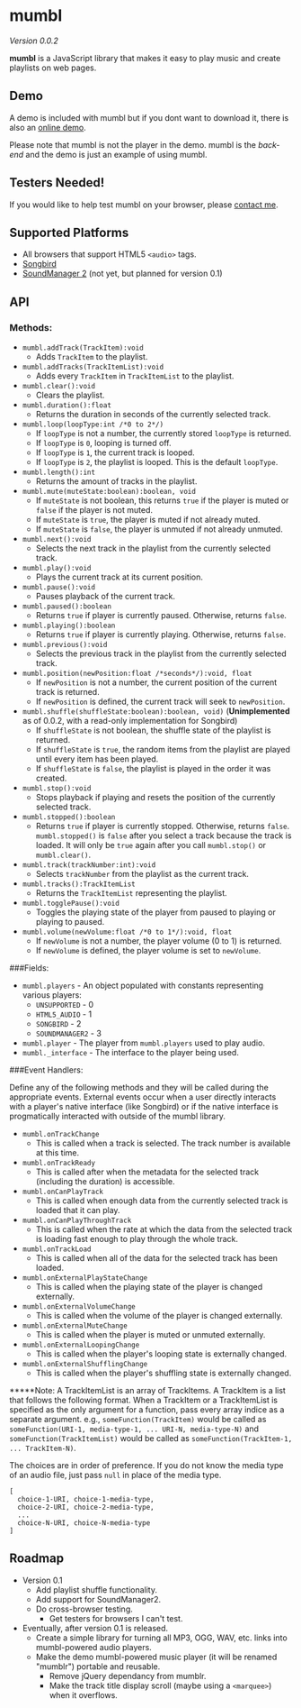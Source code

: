 mumbl
=====

*Version 0.0.2*

**mumbl** is a JavaScript library that makes it easy to play music and create playlists on web pages.

Demo
----

A demo is included with mumbl but if you dont want to download it, there is also an [online demo][demo].

Please note that mumbl is not the player in the demo. mumbl is the *back-end* and the demo is just an example of using mumbl.

Testers Needed!
---------------

If you would like to help test mumbl on your browser, please [contact me][contact].

Supported Platforms
-------------------

 * All browsers that support HTML5 `<audio>` tags.
 * [Songbird][sb]
 * [SoundManager 2][sm2] (not yet, but planned for version 0.1)

API
---

### Methods:

 * `mumbl.addTrack(TrackItem):void`
   * Adds `TrackItem` to the playlist.
 * `mumbl.addTracks(TrackItemList):void`
   * Adds every `TrackItem` in `TrackItemList` to the playlist.
 * `mumbl.clear():void`
   * Clears the playlist.
 * `mumbl.duration():float`
   * Returns the duration in seconds of the currently selected track.
 * `mumbl.loop(loopType:int /*0 to 2*/)`
   * If `loopType` is not a number, the currently stored `loopType` is returned.
   * If `loopType` is `0`, looping is turned off.
   * If `loopType` is `1`, the current track is looped.
   * If `loopType` is `2`, the playlist is looped. This is the default `loopType`.
 * `mumbl.length():int`
   * Returns the amount of tracks in the playlist.
 * `mumbl.mute(muteState:boolean):boolean, void`
   * If `muteState` is not boolean, this returns `true` if the player is muted or `false` if the player is not muted.
   * If `muteState` is `true`, the player is muted if not already muted.
   * If `muteState` is `false`, the player is unmuted if not already unmuted.
 * `mumbl.next():void`
   * Selects the next track in the playlist from the currently selected track.
 * `mumbl.play():void`
   * Plays the current track at its current position.
 * `mumbl.pause():void`
   * Pauses playback of the current track.
 * `mumbl.paused():boolean`
   * Returns `true` if player is currently paused. Otherwise, returns `false`.
 * `mumbl.playing():boolean`
   * Returns `true` if player is currently playing. Otherwise, returns `false`.
 * `mumbl.previous():void`
   * Selects the previous track in the playlist from the currently selected track.
 * `mumbl.position(newPosition:float /*seconds*/):void, float`
   * If `newPosition` is not a number, the current position of the current track is returned.
   * If `newPosition` is defined, the current track will seek to `newPosition`.
 * `mumbl.shuffle(shuffleState:boolean):boolean, void)` (**Unimplemented** as of 0.0.2, with a read-only implementation for Songbird)
   * If `shuffleState` is not boolean, the shuffle state of the playlist is returned.
   * If `shuffleState` is `true`, the random items from the playlist are played until every item has been played.
   * If `shuffleState` is `false`, the playlist is played in the order it was created.
 * `mumbl.stop():void`
   * Stops playback if playing and resets the position of the currently selected track.
 * `mumbl.stopped():boolean`
   * Returns `true` if player is currently stopped. Otherwise, returns `false`. `mumbl.stopped()` is `false` after you select a track because the track is loaded. It will only be `true` again after you call `mumbl.stop()` or `mumbl.clear()`.
 * `mumbl.track(trackNumber:int):void`
   * Selects `trackNumber` from the playlist as the current track.
 * `mumbl.tracks():TrackItemList`
   * Returns the `TrackItemList` representing the playlist.
 * `mumbl.togglePause():void`
   * Toggles the playing state of the player from paused to playing or playing to paused.
 * `mumbl.volume(newVolume:float /*0 to 1*/):void, float`
   * If `newVolume` is not a number, the player volume (0 to 1) is returned.
   * If `newVolume` is defined, the player volume is set to `newVolume`.

###Fields:

 * `mumbl.players` - An object populated with constants representing various players:
   * `UNSUPPORTED` - 0
   * `HTML5_AUDIO` - 1
   * `SONGBIRD` - 2
   * `SOUNDMANAGER2` - 3
 * `mumbl.player` - The player from `mumbl.players` used to play audio.
 * `mumbl._interface` - The interface to the player being used.

###Event Handlers:

Define any of the following methods and they will be called during the appropriate events. External events occur when a user directly interacts with a player's native interface (like Songbird) or if the native interface is progmatically interacted with outside of the mumbl library.

 * `mumbl.onTrackChange`
   * This is called when a track is selected. The track number is available at this time.
 * `mumbl.onTrackReady`
   * This is called after when the metadata for the selected track (including the duration) is accessible.
 * `mumbl.onCanPlayTrack`
   * This is called when enough data from the currently selected track is loaded that it can play.
 * `mumbl.onCanPlayThroughTrack`
   * This is called when the rate at which the data from the selected track is loading fast enough to play through the whole track.
 * `mumbl.onTrackLoad`
   * This is called when all of the data for the selected track has been loaded.
 * `mumbl.onExternalPlayStateChange`
   * This is called when the playing state of the player is changed externally.
 * `mumbl.onExternalVolumeChange`
   * This is called when the volume of the player is changed externally.
 * `mumbl.onExternalMuteChange`
   * This is called when the player is muted or unmuted externally.
 * `mumbl.onExternalLoopingChange`
   * This is called when the player's looping state is externally changed.
 * `mumbl.onExternalShufflingChange`
   * This is called when the player's shuffling state is externally changed.


**\***Note: A TrackItemList is an array of TrackItems. A TrackItem is a list that follows the following format. When a TrackItem or a TrackItemList is specified as the only argument for a function, pass every array indice as a separate argument. e.g., `someFunction(TrackItem)` would be called as `someFunction(URI-1, media-type-1, ... URI-N, media-type-N)` and `someFunction(TrackItemList)` would be called as `someFunction(TrackItem-1, ... TrackItem-N)`.


The choices are in order of preference. If you do not know the media type of an audio file, just pass `null` in place of the media type.

    [
      choice-1-URI, choice-1-media-type,
      choice-2-URI, choice-2-media-type,
      ...
      choice-N-URI, choice-N-media-type
    ]


Roadmap
-------

 * Version 0.1
   * Add playlist shuffle functionality.
   * Add support for SoundManager2.
   * Do cross-browser testing.
     * Get testers for browsers I can't test.
 * Eventually, after version 0.1 is released.
   * Create a simple library for turning all MP3, OGG, WAV, etc. links into mumbl-powered audio players.
   * Make the demo mumbl-powered music player (it will be renamed "mumblr") portable and reusable.
     * Remove jQuery dependancy from mumblr.
     * Make the track title display scroll (maybe using a `<marquee>`) when it overflows.

  [contact]: http://github.com/eligrey
  [demo]: http://purl.eligrey.com/mumbl/demo
  [sb]: http://getsongbird.com/
  [sm2]: http://www.schillmania.com/projects/soundmanager2/
  [bug15169]: http://bugzilla.songbirdnest.com/show_bug.cgi?id=15169
